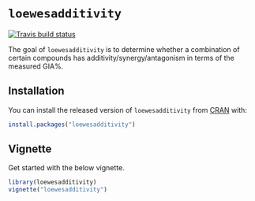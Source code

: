 
# `loewesadditivity`

<!-- badges: start -->
[![Travis build status](https://travis-ci.org/shannong19/loewesadditivity.svg?branch=master)](https://travis-ci.org/shannong19/loewesadditivity)
<!-- badges: end -->

The goal of `loewesadditivity` is to determine whether a combination of certain compounds has additivity/synergy/antagonism in terms of the measured GIA%.

## Installation

You can install the released version of `loewesadditivity` from [CRAN](https://CRAN.R-project.org) with:

``` r
install.packages("loewesadditivity")
```

## Vignette

Get started with the below vignette.

``` r
library(loewesadditivity)
vignette("loewesadditivity")
```

